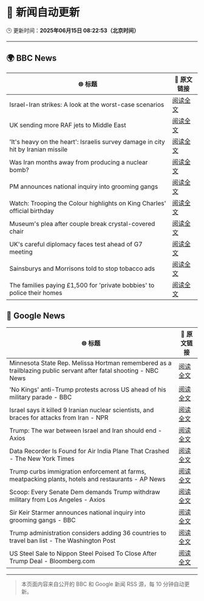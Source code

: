 # 🧠 新闻自动更新

🕒 更新时间：**2025年06月15日 08:22:53（北京时间）**

---

## 🌍 BBC News

| 🌐 标题 | 🔗 原文链接 |
|--------|-------------|
| Israel-Iran strikes: A look at the worst-case scenarios | [阅读全文](https://www.bbc.com/news/articles/c74n23y1x48o) |
| UK sending more RAF jets to Middle East | [阅读全文](https://www.bbc.com/news/articles/ceqg440v0gxo) |
| 'It's heavy on the heart': Israelis survey damage in city hit by Iranian missile | [阅读全文](https://www.bbc.com/news/articles/cx270vklvv7o) |
| Was Iran months away from producing a nuclear bomb? | [阅读全文](https://www.bbc.com/news/articles/cn840275p5yo) |
| PM announces national inquiry into grooming gangs | [阅读全文](https://www.bbc.com/news/articles/c7872pngj2qo) |
| Watch: Trooping the Colour highlights on King Charles' official birthday | [阅读全文](https://www.bbc.com/news/videos/c3rpgej0jw4o) |
| Museum's plea after couple break crystal-covered chair | [阅读全文](https://www.bbc.com/news/articles/cn05dd4pz0jo) |
| UK's careful diplomacy faces test ahead of G7 meeting | [阅读全文](https://www.bbc.com/news/articles/c0ln32252reo) |
| Sainsburys and Morrisons told to stop tobacco ads | [阅读全文](https://www.bbc.com/news/articles/c93lze0le29o) |
| The families paying £1,500 for 'private bobbies' to police their homes | [阅读全文](https://www.bbc.com/news/articles/c4gr103y3leo) |

## 📰 Google News

| 🌐 标题 | 🔗 原文链接 |
|--------|-------------|
| Minnesota State Rep. Melissa Hortman remembered as a trailblazing public servant after fatal shooting - NBC News | [阅读全文](https://news.google.com/rss/articles/CBMiggFBVV95cUxPR1QwSV9XX19lZWN3Vy1aZUpubFZHd0NZTnYxT1U2ZW1sWmV2LUJHSkkwZkJOY1UtVUZVMjY0YUdKOEx4TEstdGZxZ2Y0MGhNU1VRemxkLVd4Q3hfM3FpelNzVnRtLUFrLU94N0pCTDV6Mzhma2FzVW8wQ1dXLTRTcFR30gFWQVVfeXFMUF9UTk8yRGtxenBRcGRiaG0wWnZHVTZHa1dHV0ZtZzNEcXFuUFdRbFhxNEZseFd0aVVIdUZ2N203dnIyUXpaWlI2dUNwY1ZHbTdXSUpwYXc?oc=5) |
| 'No Kings' anti-Trump protests across US ahead of his military parade - BBC | [阅读全文](https://news.google.com/rss/articles/CBMiWkFVX3lxTE1fMVR0NVdSV0tiXzB6eTZiM2dVcDhpckl6M0N3STlGUjQtVVBpMHhNaE5hRmJtY0xlM255Q0dKYzBWdXNkUFROcWdsRVZyb2R6Vnh5S29zdDVWZ9IBX0FVX3lxTE5pY0xZU1Zma3ZEeE1hSm1EQ0dnOUFpNWhPNk4yOHJ1ME9BZXZ6Q3ZCR0pKSlVxb0FBck10akFEOG9KZmE1S3BTa0t0cXhkYjFuTUFvbEZhUmx4c3NOUmdn?oc=5) |
| Israel says it killed 9 Iranian nuclear scientists, and braces for attacks from Iran - NPR | [阅读全文](https://news.google.com/rss/articles/CBMickFVX3lxTE5ESTlpQWZiMVhQc1RSdTVBUnUwRzgzNjNQVmRiNWFpcWlBdVpLQndETUxWLTNodk93aG5WVk43N0pQbllHMC1PUUEzQjdLWkc1c1VaXzJOeVE1ZFBlTkdPRE5zcFdBUmx1LUlELWV2enc4QQ?oc=5) |
| Trump: The war between Israel and Iran should end - Axios | [阅读全文](https://news.google.com/rss/articles/CBMie0FVX3lxTE1qeDZ2ZHZ6R2VXMWZnSGJuWFY4Q3Fwc2hRT1QtaG9uZmRPNXQ0Q1l3aGx2aDRXekhiWDd1STRQVS1rcS1IMWljMjFUMENUMnpVN3Vacl8zZ1pleGF0MER0MEZJYUVXWlp0MDVRc0JsNHkwQlV4NnpVX2dwOA?oc=5) |
| Data Recorder Is Found for Air India Plane That Crashed - The New York Times | [阅读全文](https://news.google.com/rss/articles/CBMihwFBVV95cUxOUlcxQnExbWJyOEFQOTFxeG1POGxoekl4bnQ2Y1hsZW1XSkpTSDNiQlI4LVVudXdxVDh0Y2hZSkpRbkNwNnc0cmxoMVhxUVVpNk9iWFNSWGZYYS1BRHc0UWNfN3F2ejZPcDM0ZzZvTHRfTjVPRlBRV3dyS0tBdVgtcFE0b2VMS2M?oc=5) |
| Trump curbs immigration enforcement at farms, meatpacking plants, hotels and restaurants - AP News | [阅读全文](https://news.google.com/rss/articles/CBMitwFBVV95cUxNQTJWWUVFcUliSTZreWVlTGFGRXJhalVyQ3gtZUlKRUhsdW9oMEV1ZWhFVDZPcTNhOTdBbWptMWx4dzFFWkNiX09nOUtfSzc1a2phNnMzcVMxR3kxY1Q1d2ZvTkQ1SEpROWt0RTg2NGVaenpzYWFjRmFrYUk5SUxnYnM2OE03NWtwWDhIUFB1eXg4TXNoS2l2N2V5MXU1aXI0cldCQVcwQ2ZfRVpnZ0FnS0dydlFzRUU?oc=5) |
| Scoop: Every Senate Dem demands Trump withdraw military from Los Angeles - Axios | [阅读全文](https://news.google.com/rss/articles/CBMikAFBVV95cUxPbC1XZUxKSHNxTjZ4UGJzbW5uQ3JhazBOUjNTdW9LVk1kOF9XOWFFNUJOVDk4S2wxWVdUUlRWbjZDa3pPdUJxTWZJaWFhekdUYl9JUDNLeUh5aEpUbkQ2eXR4QlFqeHN3YU15cFZCcGRBaVFYUy1FYTNnX1ItdEVmendTanRTYW9nLWFBZDJFbWk?oc=5) |
| Sir Keir Starmer announces national inquiry into grooming gangs - BBC | [阅读全文](https://news.google.com/rss/articles/CBMiWkFVX3lxTFBFdkNoNmlGSkE2amwwa2poeDA2ci1mUWpEc1Voa2VWQ2J3cTZZRm1WeTYxOXVkaWo4SEljVlRGTnhaOGpUOTdPdk8zMFFlS01PSHJmZXhxdGViQdIBX0FVX3lxTE9VdjZza0VsUTZsMmtna0Z6Y0gwM3lKTjYyWVlvMjM1UHJ2QjRtSmpVLTlobUh1Vk9oRzY1X2NQX1c1a3RKR3YzZEZIRVdFSnB6Qk9VWllqT0FpVHBhTmxv?oc=5) |
| Trump administration considers adding 36 countries to travel ban list - The Washington Post | [阅读全文](https://news.google.com/rss/articles/CBMikAFBVV95cUxNQWFpWmpHRFprVXhsTWJkV3JaTFcyLXA0OWlQbEI1WUJsa1NqWDVvNnF1ZF9HLXRJbUt5VmRWVDdNNGQta2hVU2hZVU1XblQ1eDcyOGJOZEMxY0J2cEVlM1FHcTlORnhDcHdwcnplaWxGUTlJTXdtWDhKdFpQNmRhWnVWZUNuTjByUEVZMlp0VUY?oc=5) |
| US Steel Sale to Nippon Steel Poised To Close After Trump Deal - Bloomberg.com | [阅读全文](https://news.google.com/rss/articles/CBMirwFBVV95cUxNckdVMTNyWVdCaktTZTlEQWxfX0xFaURybzRTSF9FekVfTGl0alVLUmM5VmRXQmthenBHQjVacV93aFlzbVRiR3VDaW10bEhweGtmY3VTT1RqaF9jWTREUzI3TWM5RHZCUHI2YnNzelZESXdjNFdBeEJ6SkJpNE5oci1hek1TZGxmYXNtOHpjblM3Z2FVOGtkWFVudng5NWFVc2VQazBkZnB1ZGRNUVp3?oc=5) |

---
> 本页面内容来自公开的 BBC 和 Google 新闻 RSS 源，每 10 分钟自动更新。